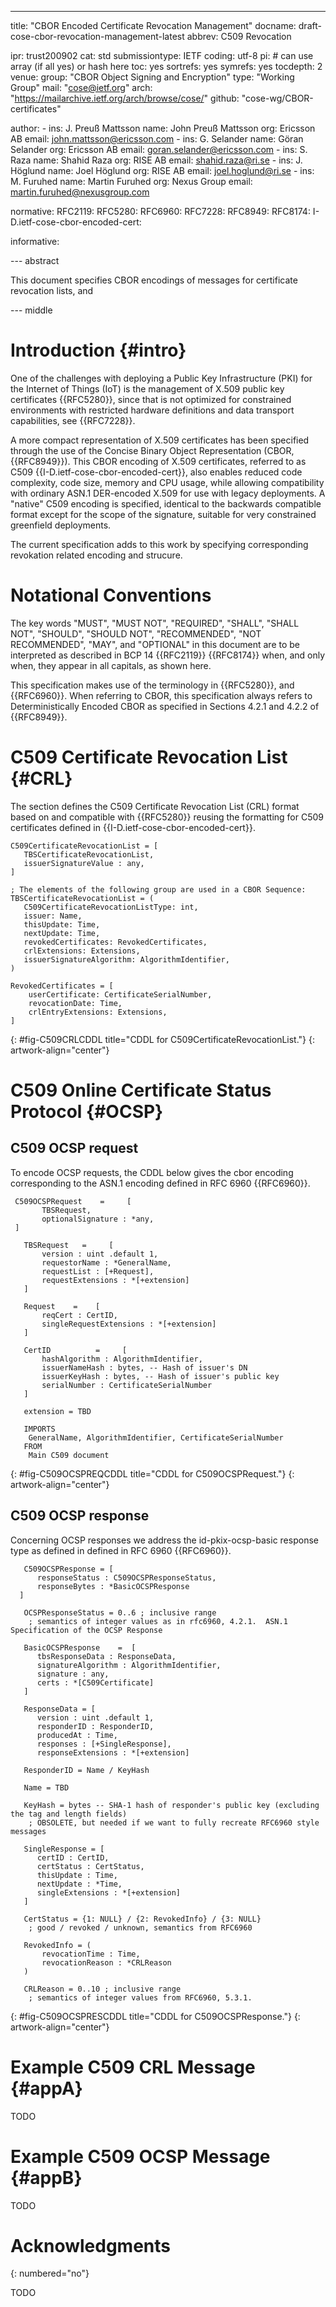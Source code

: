 ---
title: "CBOR Encoded Certificate Revocation Management"
docname: draft-cose-cbor-revocation-management-latest
abbrev: C509 Revocation

ipr: trust200902
cat: std
submissiontype: IETF
coding: utf-8
pi: # can use array (if all yes) or hash here
  toc: yes
  sortrefs: yes
  symrefs: yes
  tocdepth: 2
venue:
  group: "CBOR Object Signing and Encryption"
  type: "Working Group"
  mail: "cose@ietf.org"
  arch: "https://mailarchive.ietf.org/arch/browse/cose/"
  github: "cose-wg/CBOR-certificates"

author:
      -
        ins: J. Preuß Mattsson
        name: John Preuß Mattsson
        org: Ericsson AB
        email: john.mattsson@ericsson.com
      -
        ins: G. Selander
        name: Göran Selander
        org: Ericsson AB
        email: goran.selander@ericsson.com
      -
        ins: S. Raza
        name: Shahid Raza
        org: RISE AB
        email: shahid.raza@ri.se
      -
        ins: J. Höglund
        name: Joel Höglund
        org: RISE AB
        email: joel.hoglund@ri.se
      -
        ins: M. Furuhed
        name: Martin Furuhed
        org: Nexus Group
        email: martin.furuhed@nexusgroup.com


normative:
  RFC2119:
  RFC5280:
  RFC6960:
  RFC7228:
  RFC8949:
  RFC8174:
  I-D.ietf-cose-cbor-encoded-cert:

informative:


--- abstract

This document specifies CBOR encodings of messages for certificate revocation lists, and

--- middle

# Introduction {#intro}

One of the challenges with deploying a Public Key Infrastructure (PKI) for the Internet of Things (IoT) is the management of X.509 public key certificates {{RFC5280}}, since that is not optimized for constrained environments with restricted hardware definitions and data transport capabilities, see {{RFC7228}}.

A more compact representation of X.509 certificates has been specified through the use of the Concise Binary Object Representation (CBOR, {{RFC8949}}). This CBOR encoding of X.509 certificates, referred to as C509 {{I-D.ietf-cose-cbor-encoded-cert}}, also enables reduced code complexity, code size, memory and CPU usage, while allowing compatibility with ordinary ASN.1 DER-encoded X.509 for use with legacy deployments. A "native" C509 encoding is specified, identical to the backwards compatible format except for the scope of the signature, suitable for very constrained greenfield deployments.

The current specification adds to this work by specifying corresponding revokation related encoding and strucure.

# Notational Conventions

The key words "MUST", "MUST NOT", "REQUIRED", "SHALL", "SHALL NOT", "SHOULD", "SHOULD NOT", "RECOMMENDED", "NOT RECOMMENDED", "MAY", and "OPTIONAL" in this document are to be interpreted as described in BCP 14 {{RFC2119}} {{RFC8174}} when, and only when, they appear in all capitals, as shown here.

This specification makes use of the terminology in {{RFC5280}}, and {{RFC6960}}. When referring to CBOR, this specification always refers to Deterministically Encoded CBOR as specified in Sections 4.2.1 and 4.2.2 of {{RFC8949}}.

# C509 Certificate Revocation List {#CRL}

The section defines the C509 Certificate Revocation List (CRL) format based on and compatible with {{RFC5280}} reusing the formatting for C509 certificates defined in {{I-D.ietf-cose-cbor-encoded-cert}}.

~~~~~~~~~~~ CDDL
C509CertificateRevocationList = [
   TBSCertificateRevocationList,
   issuerSignatureValue : any,
]

; The elements of the following group are used in a CBOR Sequence:
TBSCertificateRevocationList = (
   C509CertificateRevocationListType: int,
   issuer: Name,
   thisUpdate: Time,
   nextUpdate: Time,
   revokedCertificates: RevokedCertificates,
   crlExtensions: Extensions,
   issuerSignatureAlgorithm: AlgorithmIdentifier,
)

RevokedCertificates = [
    userCertificate: CertificateSerialNumber,
    revocationDate: Time,
    crlEntryExtensions: Extensions,
]
~~~~~~~~~~~
{: #fig-C509CRLCDDL title="CDDL for C509CertificateRevocationList."}
{: artwork-align="center"}

# C509 Online Certificate Status Protocol {#OCSP}

## C509 OCSP request

To encode OCSP requests, the CDDL below gives the cbor encoding corresponding to the ASN.1 encoding defined in RFC 6960 {{RFC6960}}.

~~~~~~~~~~~ CDDL
 C509OCSPRequest    =     [
       TBSRequest,
       optionalSignature : *any,
 ]

   TBSRequest   =     [
       version : uint .default 1,
       requestorName : *GeneralName,
       requestList : [+Request],
       requestExtensions : *[+extension]
   ]

   Request    =    [
       reqCert : CertID,
       singleRequestExtensions : *[+extension]
   ]

   CertID          =     [
       hashAlgorithm : AlgorithmIdentifier,
       issuerNameHash : bytes, -- Hash of issuer's DN
       issuerKeyHash : bytes, -- Hash of issuer's public key
       serialNumber : CertificateSerialNumber
   ]

   extension = TBD

   IMPORTS
	GeneralName, AlgorithmIdentifier, CertificateSerialNumber
   FROM	
	Main C509 document
~~~~~~~~~~~
{: #fig-C509OCSPREQCDDL title="CDDL for C509OCSPRequest."}
{: artwork-align="center"}

## C509 OCSP response

Concerning OCSP responses we address the id-pkix-ocsp-basic response type as defined in defined in RFC 6960 {{RFC6960}}.

~~~~~~~~~~~ CDDL
   C509OCSPResponse = [
      responseStatus : C509OCSPResponseStatus,
      responseBytes : *BasicOCSPResponse
  ]

   OCSPResponseStatus = 0..6 ; inclusive range
	; semantics of integer values as in rfc6960, 4.2.1.  ASN.1 Specification of the OCSP Response

   BasicOCSPResponse    =  [
      tbsResponseData : ResponseData,
      signatureAlgorithm : AlgorithmIdentifier,
      signature : any,
      certs : *[C509Certificate]
   ]

   ResponseData = [
      version : uint .default 1,
      responderID : ResponderID,
      producedAt : Time,
      responses : [+SingleResponse],
      responseExtensions : *[+extension]

   ResponderID = Name / KeyHash

   Name = TBD

   KeyHash = bytes -- SHA-1 hash of responder's public key (excluding the tag and length fields)
	; OBSOLETE, but needed if we want to fully recreate RFC6960 style messages

   SingleResponse = [
      certID : CertID,
      certStatus : CertStatus,
      thisUpdate : Time,
      nextUpdate : *Time,
      singleExtensions : *[+extension]
   ]

   CertStatus = {1: NULL} / {2: RevokedInfo} / {3: NULL}
	; good / revoked / unknown, semantics from RFC6960

   RevokedInfo = (
       revocationTime : Time,
       revocationReason : *CRLReason
   )

   CRLReason = 0..10 ; inclusive range
	; semantics of integer values from RFC6960, 5.3.1.
~~~~~~~~~~~
{: #fig-C509OCSPRESCDDL title="CDDL for C509OCSPResponse."}
{: artwork-align="center"}

# Example C509 CRL Message {#appA}
TODO

# Example C509 OCSP Message {#appB}
TODO

# Acknowledgments
{: numbered="no"}

TODO
